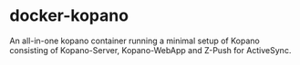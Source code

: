 # docker-kopano
An all-in-one kopano container running a minimal setup of Kopano consisting of Kopano-Server, Kopano-WebApp and Z-Push for ActiveSync.
